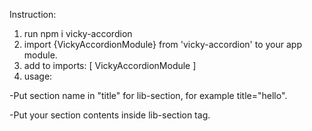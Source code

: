 Instruction:
1. run npm i vicky-accordion
2. import {VickyAccordionModule} from 'vicky-accordion' to your app module.
3. add to imports: [
    VickyAccordionModule
  ]
4. usage:

-Put section name in "title" for lib-section, for example title="hello".

-Put your  section contents inside lib-section tag.











